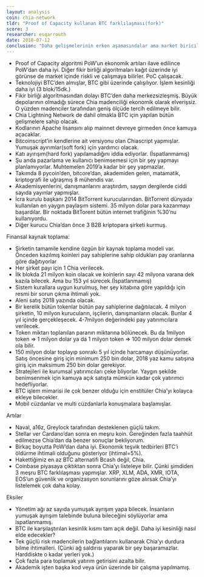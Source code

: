 ```yaml
---
layout: analysis
coin: chia-network
tldr: "Proof of Capacity kullanan BTC farklılaşması(fork)"
score: 3
researcher: esqarrouth
date: 2018-07-12
conclusion: "Daha gelişmelerinin erken aşamasındalar ama market biricilerinden olabilme potansiyelleri çok yüksek."
---
```


- Proof of Capacity algoritmi PoW’un ekonomik artıları ilave edilince PoW’dan daha iyi.  Diğer fikir birliği algoritmaları kağıt üzerinde iyi görünse de market içinde riskli ve çalışmaya bilirler. PoC çalışacak.  
- Teknolojiyi BTC’den almışlar, BTC gibi üzerinde çalışılıyor. İşlem kesinliği daha iyi (3 blok/15dk.)
- Fikir birliği algoritmasından dolayı BTC’den daha merkezsizleşmiş. Büyük depolarının olmadığı sürece Chia madenciliği ekonomik olarak elverişsiz. O yüzden madenciler tarafından geniş ölçüde tercih edilmeye bilir. 
- Chia Lightning Network de dahil olmakla BTC için yapılan bütün gelişmelere sahip olacak. 
- Kodlarının Apache lisansını alıp mainnet devreye girmeden önce kamuya açacaklar.  
- Bitcoinscript’in kendlerine ait versiyonu olan Chiascript yapmışlar. Yumuşak ayırımlar(soft fork) için yardımcı olacak.
- Katı ayırışım(hard fork) yapılamadığını iddia ediyorlar. (İspatlanmamış)
- Şu anda pazarlama ve kullanıcı benimsemesi için bir şey yapmayı planlamıyorlar. Muhtemelen 2019’a kadar bir şey yapmazlar.
- Takımda 8 pycoin’den, bitcore’dan, akademiden gelen, matamatik, kriptografi ile uğraşmış 8 mühendis var. 
- Akademisyenlerini, danışmanlarını araştırdım, saygın dergilerde ciddi sayıda yayınlar yapmışlar.
- İcra kurulu başkanı 2014 BitTorrent kurucularından. BitTorrent dünyada kullanılan en yaygın paylaşım sistemi. 35 milyon dolar para kazanmayı başardılar. Bir noktada BitTorent bütün internet trafiğinin %30’nu kullanıyordu.
- Diğer kurucu Chia’dan önce 3 B2B kriptopara şirketi kurmuş. 

Finansal kaynak toplama: 

- Şirketin tamamile kendine özgün bir kaynak toplama modeli var. Önceden kazılmış koinleri pay sahiplerine sahip oldukları pay oranlarına göre dağıtıyorlar 
- Her şirket payı için 1 Chia verilecek.
- İlk blokda 21 milyon koin olacak ve koinlerin sayı 42 milyona varana dek kazıla bilecek. Ama bu 153 yıl sürecek.(İspatlanmamış)
- Sistem kurallara uygun kurulmuş, her şey kitabına göre yapıldığı için resmi bir sorun çıkma ihtimali yok. 
- Aleni satış 2018 yazında olacak. 
- Bir kerelik bütün tokenlar bütün pay sahiplerine dağıtılacak. 4 milyon şirketin, 10 milyon kurucuların, işçilerin, danışmanların olacak. Bunlar 4 yıl içinde gerçekleşecek. 4-7milyon değerindeki pay yatırımcılara verilecek.
- Token miktarı toplanılan paranın miktarına bölünecek. Bu da 1milyon token =>  1 milyon dolar ya da 1 milyon token => 100 milyon dolar demek ola bilir.
- 150 milyon dolar toplayıp sonrakı 5 yıl içinde harcamayı düşünüyorlar. Satış öncesine giriş için minimum 250 bin dolar, 2018 yaz kamu satışına giriş için maksimum 250 bin dolar gerekiyor.  
- Stratejileri ile kurumsal yatırımcıları çeke bliyorlar. Yaygın şekilde benimsenmek için kamuya açık satışta mümkün kadar çok yatırımcı hedefliyorlar. 
- BTC işlem mimarisi ile çok benzer olduğu için enstitüler Chia’yı kolayca ekleye bilecekler.
- Mobil cüzdanlar ve multi cüzdanlarla konuşmalara başlamışlar. 


Artılar

- Naval, a16z, Greylock tarafından desteklenen güçlü takım. 
- Stellar ver Cardano’dan sonra en meşru koin. Gereğinden fazla taahhüt edilmezse Chia’dan da benzer sonuçlar bekliyorum. 
- Birkaç boyutta PoW’dan daha iyi. Ekonomik teşvik tedbirleri BTC’i öldürme ihtimali olduğunu gösteriyor (ihtimal=5%). 
- Hakettiğimiz en az BTC alternatifi Bcash değil, Chia. 
- Coinbase piyasaya çıktıktan sonra Chia’yı listeleye bilir. Çünki şimdiden 3 meşru BTC farklılaşması yapmışlar. XRP, XLM, ADA, XMR, IOTA, EOS’un güvenlik ve organizasyon sorunlarını göze alırsak Chia’yı listelemek çok daha kolay. 

Eksiler

- Yönetim ağı az sayıda yumuşak ayrışım yapa bilecek. İnsanların yumuşak ayrışım talebinde buluna bileceğini söylüyorlar ama ispatlanmamış.
- BTC ile karşılaştırılan kesinlik kısmı tam açık değil. Daha iyi kesinliği nasıl elde edecekler? 
- Tek güçlü risk madencilerin bağlantılarını kullanarak Chia’yı durdura bilme ihtimalleri. (Çünki ağ saldırısı yaparak bir şey başaramazlar. Harddiskte o kadar yerleri yok.)
- Çok fazla para toplamak yatırım getirisini azalta bilir. 
- Akademik işten başka kod veya ürün üzerinde bir çalışma yapılmamış.  
